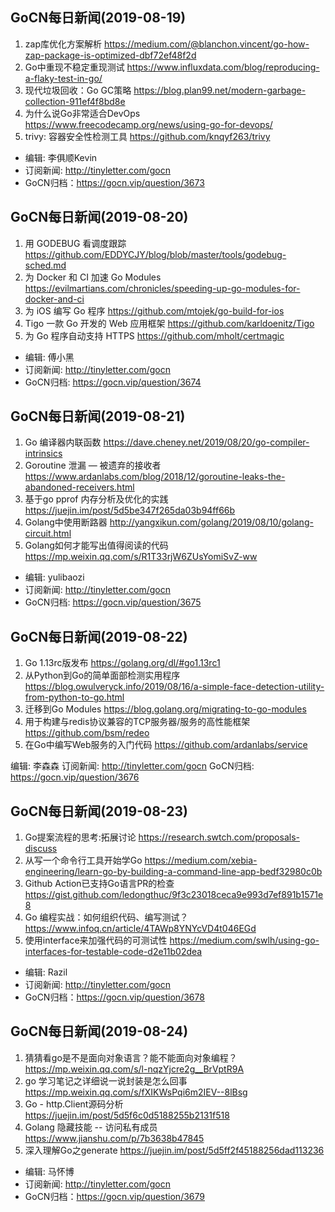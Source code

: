 ## GoCN每日新闻(2019-08-19)

1. zap库优化方案解析 https://medium.com/@blanchon.vincent/go-how-zap-package-is-optimized-dbf72ef48f2d
2. Go中重现不稳定重现测试 https://www.influxdata.com/blog/reproducing-a-flaky-test-in-go/
3. 现代垃圾回收：Go GC策略 https://blog.plan99.net/modern-garbage-collection-911ef4f8bd8e
4. 为什么说Go非常适合DevOps https://www.freecodecamp.org/news/using-go-for-devops/
5. trivy: 容器安全性检测工具 https://github.com/knqyf263/trivy
    
* 编辑: 李俱顺Kevin
* 订阅新闻: http://tinyletter.com/gocn
* GoCN归档：https://gocn.vip/question/3673

## GoCN每日新闻(2019-08-20)

1. 用 GODEBUG 看调度跟踪 https://github.com/EDDYCJY/blog/blob/master/tools/godebug-sched.md
2. 为 Docker 和 CI 加速 Go Modules https://evilmartians.com/chronicles/speeding-up-go-modules-for-docker-and-ci
3. 为 iOS 编写 Go 程序 https://github.com/mtojek/go-build-for-ios
4. Tigo 一款 Go 开发的 Web 应用框架 https://github.com/karldoenitz/Tigo
5. 为 Go 程序自动支持 HTTPS https://github.com/mholt/certmagic

* 编辑: 傅小黑
* 订阅新闻: http://tinyletter.com/gocn
* GoCN归档: https://gocn.vip/question/3674

## GoCN每日新闻(2019-08-21)

1. Go 编译器内联函数 https://dave.cheney.net/2019/08/20/go-compiler-intrinsics
2. Goroutine 泄漏 — 被遗弃的接收者 https://www.ardanlabs.com/blog/2018/12/goroutine-leaks-the-abandoned-receivers.html
3. 基于go pprof 内存分析及优化的实践 https://juejin.im/post/5d5be347f265da03b94ff66b
4. Golang中使用断路器 http://yangxikun.com/golang/2019/08/10/golang-circuit.html
5. Golang如何才能写出值得阅读的代码 https://mp.weixin.qq.com/s/R1T33rjW6ZUsYomiSvZ-ww

* 编辑: yulibaozi
* 订阅新闻: http://tinyletter.com/gocn
* GoCN归档: https://gocn.vip/question/3675

## GoCN每日新闻(2019-08-22)

1.  Go 1.13rc版发布 https://golang.org/dl/#go1.13rc1
2. 从Python到Go的简单面部检测实用程序 https://blog.owulveryck.info/2019/08/16/a-simple-face-detection-utility-from-python-to-go.html
3. 迁移到Go Modules https://blog.golang.org/migrating-to-go-modules
4. 用于构建与redis协议兼容的TCP服务器/服务的高性能框架 https://github.com/bsm/redeo
5. 在Go中编写Web服务的入门代码 https://github.com/ardanlabs/service

编辑: 李森森
订阅新闻: http://tinyletter.com/gocn
GoCN归档: https://gocn.vip/question/3676

## GoCN每日新闻(2019-08-23)

1. Go提案流程的思考:拓展讨论 https://research.swtch.com/proposals-discuss
2. 从写一个命令行工具开始学Go https://medium.com/xebia-engineering/learn-go-by-building-a-command-line-app-bedf32980c0b
3. Github Action已支持Go语言PR的检查 https://gist.github.com/ledongthuc/9f3c23018ceca9e993d7ef891b1571e8
4. Go 编程实战：如何组织代码、编写测试？ https://www.infoq.cn/article/4TAWp8YNYcVD4t046EGd
5. 使用interface来加强代码的可测试性 https://medium.com/swlh/using-go-interfaces-for-testable-code-d2e11b02dea

* 编辑: Razil  
* 订阅新闻: http://tinyletter.com/gocn  
* GoCN归档：https://gocn.vip/question/3678

## GoCN每日新闻(2019-08-24)

1. 猜猜看go是不是面向对象语言？能不能面向对象编程？ https://mp.weixin.qq.com/s/l-nqzYjcre2g__BrVptR9A
2. go 学习笔记之详细说一说封装是怎么回事 https://mp.weixin.qq.com/s/fXIKWsPqi6m2IEV--8lBsg
4. Go - http.Client源码分析 https://juejin.im/post/5d5f6c0d5188255b2131f518
3. Golang 隐藏技能 -- 访问私有成员 https://www.jianshu.com/p/7b3638b47845
5. 深入理解Go之generate https://juejin.im/post/5d5ff2f45188256dad113236

* 编辑: 马怀博 
* 订阅新闻: http://tinyletter.com/gocn
* GoCN归档：https://gocn.vip/question/3679

